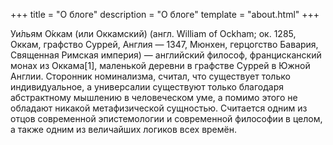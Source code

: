 +++
title = "О блоге"
description = "О блоге"
template = "about.html"
+++

Уи́льям О́ккам (или Оккамский) (англ. William of Ockham; ок. 1285, Оккам, графство Суррей, Англия — 1347, 
Мюнхен, герцогство Бавария, Священная Римская империя) — английский философ, францисканский монах из Оккама[1], 
маленькой деревни в графстве Суррей в Южной Англии. Сторонник номинализма, считал, что существует только 
индивидуальное, а универсалии существуют только благодаря абстрактному мышлению в человеческом уме, а помимо 
этого не обладают никакой метафизической сущностью. Считается одним из отцов современной эпистемологии и 
современной философии в целом, а также одним из величайших логиков всех времён.
